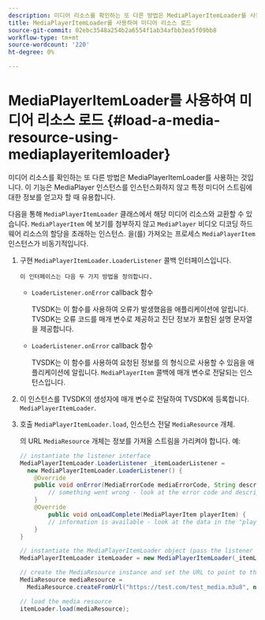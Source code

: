 ```yaml
---
description: 미디어 리소스를 확인하는 또 다른 방법은 MediaPlayerItemLoader를 사용하는 것입니다. 이 기능은 MediaPlayer 인스턴스를 인스턴스화하지 않고 특정 미디어 스트림에 대한 정보를 얻고자 할 때 유용합니다.
title: MediaPlayerItemLoader를 사용하여 미디어 리소스 로드
source-git-commit: 02ebc3548a254b2a6554f1ab34afbb3ea5f09bb8
workflow-type: tm+mt
source-wordcount: '220'
ht-degree: 0%

---
```


# MediaPlayerItemLoader를 사용하여 미디어 리소스 로드 {#load-a-media-resource-using-mediaplayeritemloader}

미디어 리소스를 확인하는 또 다른 방법은 MediaPlayerItemLoader를 사용하는 것입니다. 이 기능은 MediaPlayer 인스턴스를 인스턴스화하지 않고 특정 미디어 스트림에 대한 정보를 얻고자 할 때 유용합니다.

다음을 통해 `MediaPlayerItemLoader` 클래스에서 해당 미디어 리소스와 교환할 수 있습니다. `MediaPlayerItem` 에 보기를 첨부하지 않고 `MediaPlayer` 비디오 디코딩 하드웨어 리소스의 할당을 초래하는 인스턴스. 을(를) 가져오는 프로세스 `MediaPlayerItem` 인스턴스가 비동기적입니다.

1. 구현 `MediaPlayerItemLoader.LoaderListener` 콜백 인터페이스입니다.

       이 인터페이스는 다음 두 가지 방법을 정의합니다.
   
   * `LoaderListener.onError` callback 함수

     TVSDK는 이 함수를 사용하여 오류가 발생했음을 애플리케이션에 알립니다. TVSDK는 오류 코드를 매개 변수로 제공하고 진단 정보가 포함된 설명 문자열을 제공합니다.

   * `LoaderListener.onError` callback 함수

     TVSDK는 이 함수를 사용하여 요청된 정보를 의 형식으로 사용할 수 있음을 애플리케이션에 알립니다. `MediaPlayerItem` 콜백에 매개 변수로 전달되는 인스턴스입니다.

1. 이 인스턴스를 TVSDK의 생성자에 매개 변수로 전달하여 TVSDK에 등록합니다. `MediaPlayerItemLoader`.
1. 호출 `MediaPlayerItemLoader.load`, 인스턴스 전달 `MediaResource` 개체.

   의 URL `MediaResource` 개체는 정보를 가져올 스트림을 가리켜야 합니다. 예:

   ```java
   // instantiate the listener interface 
   MediaPlayerItemLoader.LoaderListener _itemLoaderListener = 
     new MediaPlayerItemLoader.LoaderListener() { 
       @Override 
       public void onError(MediaErrorCode mediaErrorCode, String description) { 
           // something went wrong - look at the error code and description 
       } 
       @Override 
           public void onLoadComplete(MediaPlayerItem playerItem) { 
           // information is available - look at the data in the "playerItem" object 
       } 
   } 
   
   // instantiate the MediaPlayerItemLoader object (pass the listener as parameter) 
   MediaPlayerItemLoader itemLoader = new MediaPlayerItemLoader(_itemLoaderListener); 
   
   // create the MediaResource instance and set the URL to point to the actual media stream 
   MediaResource mediaResource =  
     MediaResource.createFromUrl("https://test.com/test_media.m3u8", null); 
   
   // load the media resource 
   itemLoader.load(mediaResource); 
   ```
